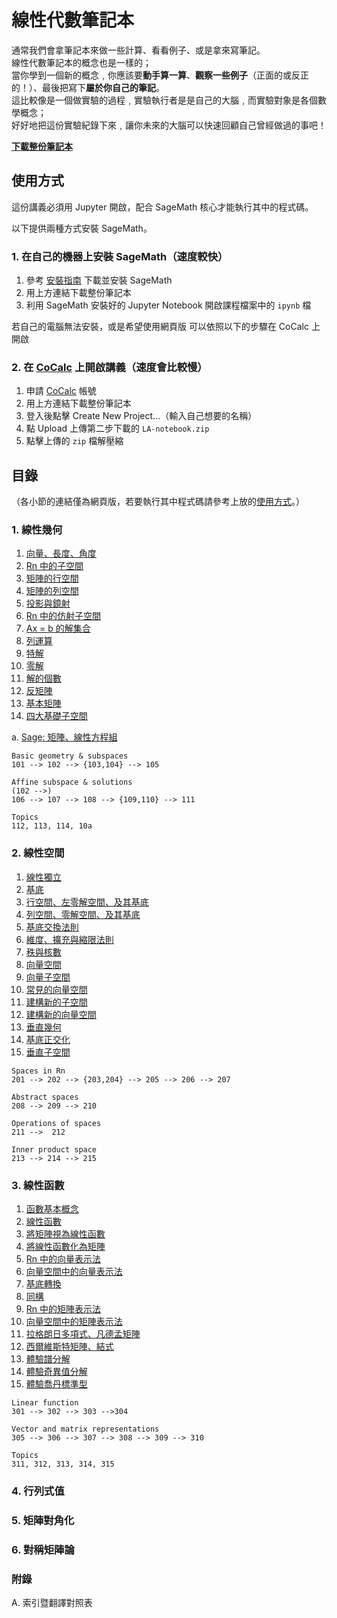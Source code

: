 # 線性代數筆記本

通常我們會拿筆記本來做一些計算、看看例子、或是拿來寫筆記。  
線性代數筆記本的概念也是一樣的；  
當你學到一個新的概念﹐你應該要**動手算一算**、**觀察一些例子**（正面的或反正的！）、最後把寫下**屬於你自己的筆記**。  
這比較像是一個做實驗的過程﹐實驗執行者是是自己的大腦﹐而實驗對象是各個數學概念；  
好好地把這份實驗紀錄下來﹐讓你未來的大腦可以快速回顧自己曾經做過的事吧！  

**[下載整份筆記本](https://github.com/jephianlin/LA-notebook/releases/download/v0.1/LA-notebook.zip)**

## 使用方式

這份講義必須用 Jupyter 開啟，配合 SageMath 核心才能執行其中的程式碼。  

以下提供兩種方式安裝 SageMath。

### 1. 在自己的機器上安裝 SageMath（速度較快）

1. 參考 [安裝指南](https://docs.google.com/document/d/1CXc1Aw8qA_jpN2mar-i7Ik3jB3fswXYkGp9ww4Rb_QU/edit?usp=sharing) 下載並安裝 SageMath
2. 用上方連結下載整份筆記本
3. 利用 SageMath 安裝好的 Jupyter Notebook 開啟課程檔案中的 `ipynb` 檔

若自己的電腦無法安裝，或是希望使用網頁版
可以依照以下的步驟在 CoCalc 上開啟

### 2. 在 [CoCalc](https://cocalc.com/app) 上開啟講義（速度會比較慢）

1. 申請 [CoCalc](https://cocalc.com/app) 帳號
2. 用上方連結下載整份筆記本
3. 登入後點擊 Create New Project…（輸入自己想要的名稱）
4. 點 Upload 上傳第二步下載的 `LA-notebook.zip`
5. 點擊上傳的 `zip` 檔解壓縮


## 目錄
（各小節的連結僅為網頁版，若要執行其中程式碼請參考上放的[使用方式](#使用方式)。）

### 1. 線性幾何

1. [向量、長度、角度](101-Vector-length-angle.html)
2. [Rn 中的子空間](102-Subspaces-in-Rn.html)
3. [矩陣的行空間](103-Column-space-of-a-matrix.html)
4. [矩陣的列空間](104-Row-space-of-a-matrix.html)
5. [投影與鏡射](105-Projection-and-reflection.html)
6. [Rn 中的仿射子空間](106-Affine-subspaces-in-Rn.html)
7. [Ax = b 的解集合](107-Solution-set-of-Ax-=-b.html)
8. [列運算](108-Row-operations.html)
9. [特解](109-Finding-a-particular-solution.html)
10. [零解](110-Finding-the-homogeneous-solutions.html)
11. [解的個數](111-Number-of-solutions.html)
12. [反矩陣](112-Matrix-inverse.html)
13. [基本矩陣](113-Elementary-matrices.html)
14. [四大基礎子空間](114-Four-fundamental-subspaces.html)

a. [Sage: 矩陣、線性方程組](1aa-Sage-Matrices-and-linear-equations.html)

```
Basic geometry & subspaces
101 --> 102 --> {103,104} --> 105

Affine subspace & solutions
(102 -->)
106 --> 107 --> 108 --> {109,110} --> 111

Topics
112, 113, 114, 10a
```


### 2. 線性空間

1. [線性獨立](201-Linear-independence.html)
2. [基底](202-Basis.html)
3. [行空間、左零解空間、及其基底](203-Column-space-left-kernel-and-their-bases.html)
4. [列空間、零解空間、及其基底](204-Row-space-kernel-and-their-bases.html)
5. [基底交換法則](205-Basis-exchange-lemma.html)
6. [維度、擴充與縮限法則](206-Dimension-expanding-and-shrinking-lemmas.html)
7. [秩與核數](207-Rank-and-nullity.html)
8. [向量空間](208-Vector-space.html)
9. [向量子空間](209-Subspaces-in-a-vector-space.html)
10. [常見的向量空間](210-Common-vector-spaces.html)
11. [建構新的子空間](211-Constructing-new-subspaces.html)
12. [建構新的向量空間](212-Constructing-new-vector-spaces.html)
13. [垂直幾何](213-Orthogonal-geometry.html)
14. [基底正交化](214-Gram--Schmidt-orthogonalization.html)
15. [垂直子空間](215-Direct-sum-of-orthogonal-subspaces.html)

```
Spaces in Rn
201 --> 202 --> {203,204} --> 205 --> 206 --> 207

Abstract spaces
208 --> 209 --> 210

Operations of spaces
211 -->  212

Inner product space
213 --> 214 --> 215
```


### 3. 線性函數

1. [函數基本概念](301-Function-basics.html)
2. [線性函數](302-Linear-function.html)
3. [將矩陣視為線性函數](303-Matrix-as-a-linear-function.html)
4. [將線性函數化為矩陣](304-Linear-function-as-a-matrix.html)
5. [Rn 中的向量表示法](305-Vector-representation-in-Rn.html)
6. [向量空間中的向量表示法](306-Vector-representation-in-a-vector-space.html)
7. [基底轉換](307-Change-of-basis.html)
8. [同構](308-Isomorphism.html)
9. [Rn 中的矩陣表示法](309-Matrix-representation-in-Rn.html)
10. [向量空間中的矩陣表示法](310-Matrix-representation-in-a-vector-space.html)
11. [拉格朗日多項式、凡德孟矩陣](311-Lagrange-polynomials-and-Vandermonde-matrix.html)
12. [西爾維斯特矩陣、結式](312-Sylvester-matrix-and-resultant.html)
13. [體驗譜分解](313-Understanding-the-spectral-decomposition.html)
14. [體驗奇異值分解](314-Understanding-the-singular-value-decomposition.html)
15. [體驗喬丹標準型](315-Understanding-the-Jordan-canonical-form.html)

```
Linear function
301 --> 302 --> 303 -->304

Vector and matrix representations
305 --> 306 --> 307 --> 308 --> 309 --> 310

Topics
311, 312, 313, 314, 315
```

### 4. 行列式值


### 5. 矩陣對角化


### 6. 對稱矩陣論


### 附錄

A. 索引暨翻譯對照表